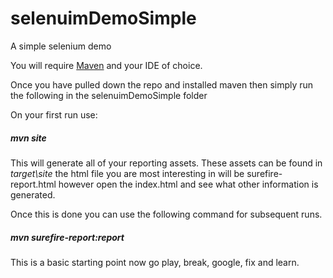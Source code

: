 selenuimDemoSimple
==================

A simple selenium demo

You will require [Maven](https://maven.apache.org/) and your IDE of choice.

Once you have pulled down the repo and installed maven then simply run the following in the selenuimDemoSimple folder

On your first run use:
##### mvn site
This will generate all of your reporting assets. These assets can be found in *target\site* the html file you are most interesting in will be surefire-report.html however open the index.html and see what other information is generated.

Once this is done you can use the following command for subsequent runs.
##### mvn surefire-report:report

This is a basic starting point now go play, break, google, fix and learn. 